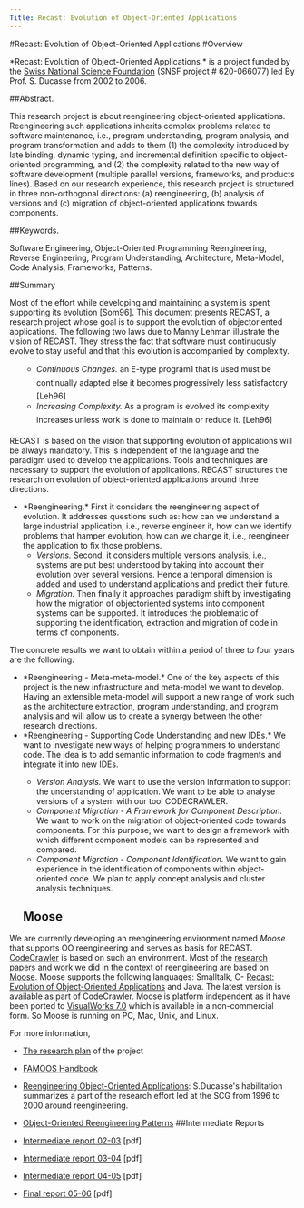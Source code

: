 ```yaml
---
Title: Recast: Evolution of Object-Oriented Applications
---
```

#Recast: Evolution of Object-Oriented Applications
#Overview

*Recast: Evolution of Object-Oriented Applications * is a project funded by the [Swiss National Science Foundation](http://www.snf.ch/) (SNSF project # 620-066077) led By Prof. S. Ducasse from 2002 to 2006.

 
##Abstract.

This research project is about reengineering object-oriented applications. Reengineering such applications inherits complex problems related to software maintenance, i.e., program understanding, program analysis, and program transformation and adds to them (1) the complexity introduced by late binding, dynamic typing, and incremental definition specific to object-oriented programming, and (2) the complexity related to the new way of software development (multiple parallel versions, frameworks, and products lines). Based on our research experience, this research project is structured in three non-orthogonal directions: (a) reengineering, (b) analysis of versions and (c) migration of object-oriented applications towards components.

 
##Keywords.


Software Engineering, Object-Oriented Programming Reengineering, Reverse Engineering, Program Understanding, Architecture, Meta-Model, Code Analysis, Frameworks, Patterns.

 
##Summary


 Most of the effort while developing and maintaining a system is spent supporting its evolution [Som96]. This document presents RECAST, a research project whose goal is to support the evolution of objectoriented applications. The following two laws due to Manny Lehman illustrate the vision of RECAST. They stress the fact that software must continuously evolve to stay useful and that this evolution is accompanied by complexity. 

 <UL>

- *Continuous Changes.* &#147;an E-type program1 that is used must be continually adapted else it becomes progressively less satisfactory&#148; [Leh96] 
- *Increasing Complexity.* &#147;As a program is evolved its complexity increases unless work is done to maintain or reduce it.&#148; [Leh96]</UL> 

 RECAST is based on the vision that supporting evolution of applications will be always mandatory. This is independent of the language and the paradigm used to develop the applications. Tools and techniques are necessary to support the evolution of applications. RECAST structures the research on evolution of object-oriented applications around three directions. 

 <UL> <LI> *Reengineering.* First it considers the reengineering aspect of evolution. It addresses questions such as: how can we understand a large industrial application, i.e., reverse engineer it, how can we identify problems that hamper evolution, how can we change it, i.e., reengineer the application to fix those problems.

-  *Versions.* Second, it considers multiple versions analysis, i.e., systems are put best understood by taking into account their evolution over several versions. Hence a temporal dimension is added and used to understand applications and predict their future.</LI> <LI>*Migration.* Then finally it approaches paradigm shift by investigating how the migration of objectoriented systems into component systems can be supported. It introduces the problematic of supporting the identification, extraction and migration of code in terms of components.</LI> </UL> 

The concrete results we want to obtain within a period of three to four years are the following. 

 <UL> <LI>*Reengineering - Meta-meta-model.* One of the key aspects of this project is the new infrastructure and meta-model we want to develop. Having an extensible meta-model will support a new range of work such as the architecture extraction, program understanding, and program analysis and will allow us to create a synergy between the other research directions. </LI> <LI>*Reengineering - Supporting Code Understanding and new IDEs.* We want to investigate new ways of helping programmers to understand code. The idea is to add semantic information to code fragments and integrate it into new IDEs.</LI>

- *Version Analysis.* We want to use the version information to support the understanding of application. We want to be able to analyse versions of a system with our tool CODECRAWLER.</LI> <LI>*Component Migration - A Framework for Component Description.* We want to work on the migration of object-oriented code towards components. For this purpose, we want to design a framework with which different component models can be represented and compared.</LI> <LI>*Component Migration - Component Identification.* We want to gain experience in the identification of components within object-oriented code. We plan to apply concept analysis and cluster</LI> analysis techniques. </UL> <H2><A NAME="reengineering">Moose</A> </H2> 

We are currently developing an reengineering environment named *Moose* that supports OO reengineering and serves as basis for RECAST. <A HREF="http://www.iam.unibe.ch/~scg/Research/CodeCrawler/index.html">CodeCrawler</A> is based on such an environment. Most of the <A HREF="http://www.iam.unibe.ch/~ducasse/WebPages/Publications.html">research papers</a> and work we did in the context of reengineering are based on <a HREF="http://www.iam.unibe.ch/~scg/Research/Moose/index.html">Moose</a>. Moose supports the following languages: Smalltalk, C- [Recast: Evolution of Object-Oriented Applications](%base_url%/research/recast) and Java. The latest version is available as part of CodeCrawler. Moose is platform independent as it have been ported to <A HREF="http://www.cincom.com/smalltalk">VisualWorks 7.0</a> which is available in a non-commercial form. So Moose is running on PC, Mac, Unix, and Linux. 

For more information, 

- [The research plan](%assets_url%/download/projectreports/RecastProposal.pdf) of the project
- [FAMOOS Handbook](%assets_url%/download/projectreports/FamoosHandbook.pdf)
-  [Reengineering Object-Oriented Applications](%assets_url%/download/projectreports/iam-03-008Habilitation.pdf): S.Ducasse's habilitation summarizes a part of the research effort led at the SCG from 1996 to 2000 around reengineering.
- [Object-Oriented Reengineering Patterns](%assets_url%/download/oorp) 
##Intermediate Reports


- [Intermediate report 02-03](%assets_url%/download/projectreports/RecastSNF02-03.pdf) [pdf] 
- [Intermediate report 03-04](%assets_url%/download/projectreports/RecastSNF03-04.pdf) [pdf] 
- [Intermediate report 04-05](%assets_url%/download/projectreports/RecastSNF04-05.pdf) [pdf] 
- [Final report 05-06](%assets_url%/download/projectreports/RecastSNF05-06.pdf) [pdf]
